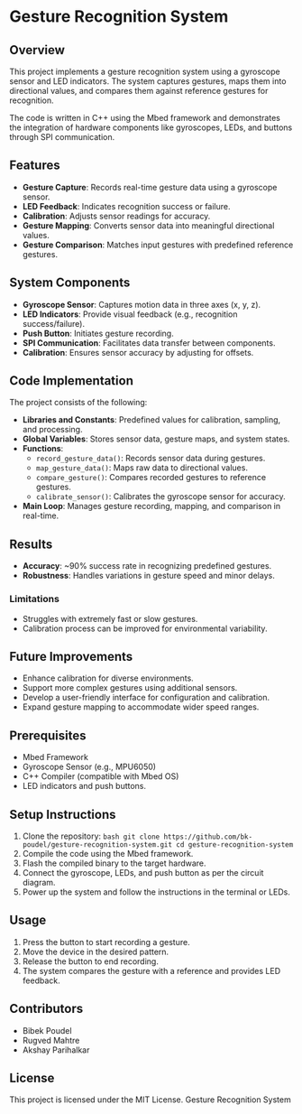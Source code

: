 # Gesture Recognition System

## Overview
This project implements a gesture recognition system using a gyroscope sensor and LED indicators. The system captures gestures, maps them into directional values, and compares them against reference gestures for recognition.

The code is written in C++ using the Mbed framework and demonstrates the integration of hardware components like gyroscopes, LEDs, and buttons through SPI communication.

## Features
- **Gesture Capture**: Records real-time gesture data using a gyroscope sensor.
- **LED Feedback**: Indicates recognition success or failure.
- **Calibration**: Adjusts sensor readings for accuracy.
- **Gesture Mapping**: Converts sensor data into meaningful directional values.
- **Gesture Comparison**: Matches input gestures with predefined reference gestures.

## System Components
- **Gyroscope Sensor**: Captures motion data in three axes (x, y, z).
- **LED Indicators**: Provide visual feedback (e.g., recognition success/failure).
- **Push Button**: Initiates gesture recording.
- **SPI Communication**: Facilitates data transfer between components.
- **Calibration**: Ensures sensor accuracy by adjusting for offsets.

## Code Implementation
The project consists of the following:

- **Libraries and Constants**: Predefined values for calibration, sampling, and processing.
- **Global Variables**: Stores sensor data, gesture maps, and system states.
- **Functions**:
    - `record_gesture_data()`: Records sensor data during gestures.
    - `map_gesture_data()`: Maps raw data to directional values.
    - `compare_gesture()`: Compares recorded gestures to reference gestures.
    - `calibrate_sensor()`: Calibrates the gyroscope sensor for accuracy.
- **Main Loop**: Manages gesture recording, mapping, and comparison in real-time.

## Results
- **Accuracy**: ~90% success rate in recognizing predefined gestures.
- **Robustness**: Handles variations in gesture speed and minor delays.

### Limitations
- Struggles with extremely fast or slow gestures.
- Calibration process can be improved for environmental variability.

## Future Improvements
- Enhance calibration for diverse environments.
- Support more complex gestures using additional sensors.
- Develop a user-friendly interface for configuration and calibration.
- Expand gesture mapping to accommodate wider speed ranges.

## Prerequisites
- Mbed Framework
- Gyroscope Sensor (e.g., MPU6050)
- C++ Compiler (compatible with Mbed OS)
- LED indicators and push buttons.

## Setup Instructions
1. Clone the repository:
        ```bash
        git clone https://github.com/bk-poudel/gesture-recognition-system.git
        cd gesture-recognition-system
        ```
2. Compile the code using the Mbed framework.
3. Flash the compiled binary to the target hardware.
4. Connect the gyroscope, LEDs, and push button as per the circuit diagram.
5. Power up the system and follow the instructions in the terminal or LEDs.

## Usage
1. Press the button to start recording a gesture.
2. Move the device in the desired pattern.
3. Release the button to end recording.
4. The system compares the gesture with a reference and provides LED feedback.

## Contributors
- Bibek Poudel
- Rugved Mahtre
- Akshay Parihalkar

## License
This project is licensed under the MIT License. Gesture Recognition System
